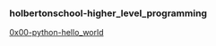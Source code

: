 ### holbertonschool-higher_level_programming

[0x00-python-hello_world](http://https://github.com/valerepetto14/holbertonschool-higher_level_programming/tree/master/0x00-python-hello_world "0x00-python-hello_world")
